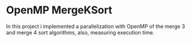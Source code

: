 # OpenMP MergeKSort
In this project i implemented a parallelization with OpenMP of the merge 3 and merge 4 sort algorithms, also, measuring execution time.
